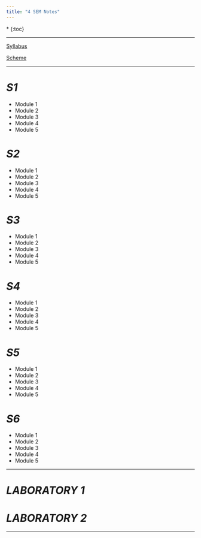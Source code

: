 ```yaml
---
title: "4 SEM Notes"
---
```


<nav class="toc" markdown="1">
*   
{:toc}
</nav>
<hr>




<a target="_blank" href="https://drive.google.com/file/d/0B9cqMjKT9M-dNFk0OXBEWUwzbzA/view?usp=sharing">Syllabus</a>

<a target="_blank" href="https://drive.google.com/open?id=0B9cqMjKT9M-dcXdjRjZMSlNsTkE">Scheme</a>

<hr>

 # <i>S1</i>

* Module 1
* Module 2 
* Module 3  
* Module 4 
* Module 5

 # <i>S2</i>

* Module 1
* Module 2 
* Module 3  
* Module 4 
* Module 5


 # <i>S3</i>

* Module 1
* Module 2 
* Module 3  
* Module 4 
* Module 5

 # <i>S4</i>

* Module 1
* Module 2 
* Module 3  
* Module 4 
* Module 5

 # <i>S5</i>

* Module 1
* Module 2 
* Module 3  
* Module 4 
* Module 5

 # <i>S6</i>

* Module 1
* Module 2 
* Module 3  
* Module 4 
* Module 5

<hr>


# <i>LABORATORY 1</i>


# <i>LABORATORY 2</i>

<hr>
